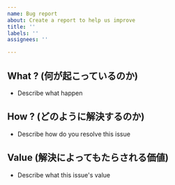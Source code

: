 ```yaml
---
name: Bug report
about: Create a report to help us improve
title: ''
labels: ''
assignees: ''

---
```


## What ? (何が起こっているのか)

- Describe what happen

## How ? (どのように解決するのか)

- Describe how do you resolve this issue

## Value (解決によってもたらされる価値)

- Describe what this issue's value
